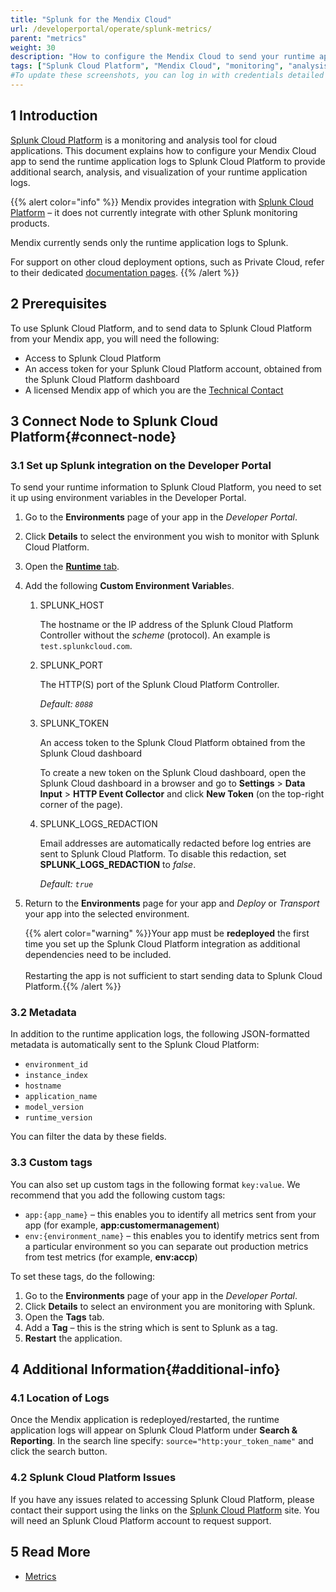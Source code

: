 ```yaml
---
title: "Splunk for the Mendix Cloud"
url: /developerportal/operate/splunk-metrics/
parent: "metrics"
weight: 30
description: "How to configure the Mendix Cloud to send your runtime application logs Splunk Cloud Platform."
tags: ["Splunk Cloud Platform", "Mendix Cloud", "monitoring", "analysis", "logs"]
#To update these screenshots, you can log in with credentials detailed in How to Update Screenshots Using Team Apps.
---
```


## 1 Introduction

[Splunk Cloud Platform](https://www.splunk.com/en_us/products/splunk-cloud-platform.html) is a monitoring and analysis tool for cloud applications. This document explains how to configure your Mendix Cloud app to send the runtime application logs to Splunk Cloud Platform to provide additional search, analysis, and visualization of your runtime application logs.

{{% alert color="info" %}}
Mendix provides integration with [Splunk Cloud Platform](https://www.splunk.com/en_us/products/splunk-cloud-platform.html) – it does not currently integrate with other Splunk monitoring products.

Mendix currently sends only the runtime application logs to Splunk.

For support on other cloud deployment options, such as Private Cloud, refer to their dedicated [documentation pages](/developerportal/deploy/private-cloud-monitor/).
{{% /alert %}}

## 2 Prerequisites

To use Splunk Cloud Platform, and to send data to Splunk Cloud Platform from your Mendix app, you will need the following:

* Access to Splunk Cloud Platform
* An access token for your Splunk Cloud Platform account, obtained from the Splunk Cloud Platform dashboard
* A licensed Mendix app of which you are the [Technical Contact](/developerportal/collaborate/app-roles/#technical-contact)

## 3 Connect Node to Splunk Cloud Platform{#connect-node}

### 3.1 Set up Splunk integration on the Developer Portal

To send your runtime information to Splunk Cloud Platform, you need to set it up using environment variables in the Developer Portal.

1. Go to the **Environments** page of your app in the *Developer Portal*.
2. Click **Details** to select the environment you wish to monitor with Splunk Cloud Platform. 
3. Open the [**Runtime** tab](/developerportal/deploy/environments-details/#runtime-tab).
4. Add the following **Custom Environment Variable**s.

    1. SPLUNK_HOST

        The hostname or the IP address of the Splunk Cloud Platform Controller without the *scheme* (protocol). An example is `test.splunkcloud.com`.

    2. SPLUNK_PORT

        The HTTP(S) port of the Splunk Cloud Platform Controller.

        *Default: `8088`*

    3. SPLUNK_TOKEN

        An access token to the Splunk Cloud Platform obtained from the Splunk Cloud dashboard

        To create a new token on the Splunk Cloud dashboard, open the Splunk Cloud dashboard in a browser and go to **Settings** > **Data Input** > **HTTP Event Collector** and click **New Token** (on the top-right corner of the page). 

    4. SPLUNK_LOGS_REDACTION

        Email addresses are automatically redacted before log entries are sent to Splunk Cloud Platform. To disable this redaction, set **SPLUNK_LOGS_REDACTION** to *false*.

        *Default: `true`*

5. Return to the **Environments** page for your app and *Deploy* or *Transport* your app into the selected environment.

    {{% alert color="warning" %}}Your app must be **redeployed** the first time you set up the Splunk Cloud Platform integration as additional dependencies need to be included.<br/><br/>Restarting the app is not sufficient to start sending data to Splunk Cloud Platform.{{% /alert %}}

### 3.2 Metadata

In addition to the runtime application logs, the following JSON-formatted metadata is automatically sent to the Splunk Cloud Platform:

* `environment_id`
* `instance_index`
* `hostname`
* `application_name`
* `model_version`
* `runtime_version`

You can filter the data by these fields.

### 3.3 Custom tags

You can also set up custom tags in the following format `key:value`. We recommend that you add the following custom tags:

* `app:{app_name}` – this enables you to identify all metrics sent from your app (for example, **app:customermanagement**)
* `env:{environment_name}` – this enables you to identify metrics sent from a particular environment so you can separate out production metrics from test metrics (for example, **env:accp**)

To set these tags, do the following:

1. Go to the **Environments** page of your app in the *Developer Portal*.
2. Click **Details** to select an environment you are monitoring with Splunk. 
3. Open the **Tags** tab.
4. Add a **Tag** – this is the string which is sent to Splunk as a tag.
5. **Restart** the application.

## 4 Additional Information{#additional-info}

### 4.1 Location of Logs

Once the Mendix application is redeployed/restarted, the runtime application logs will appear on Splunk Cloud Platform under **Search & Reporting**.
In the search line specify: `source="http:your_token_name"` and click the search button.

### 4.2 Splunk Cloud Platform Issues

If you have any issues related to accessing Splunk Cloud Platform, please contact their support using the links on the [Splunk Cloud Platform](https://www.splunk.com/en_us/products/splunk-cloud-platform.html) site. You will need an Splunk Cloud Platform account to request support.

## 5 Read More

* [Metrics](/developerportal/operate/metrics/)
